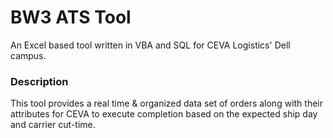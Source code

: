 # BW3 ATS Tool
An Excel based tool written in VBA and SQL for CEVA Logistics' Dell campus. 
### Description
This tool provides a real time & organized data set of orders along with their attributes for CEVA to execute completion based on the expected ship day and carrier cut-time.
